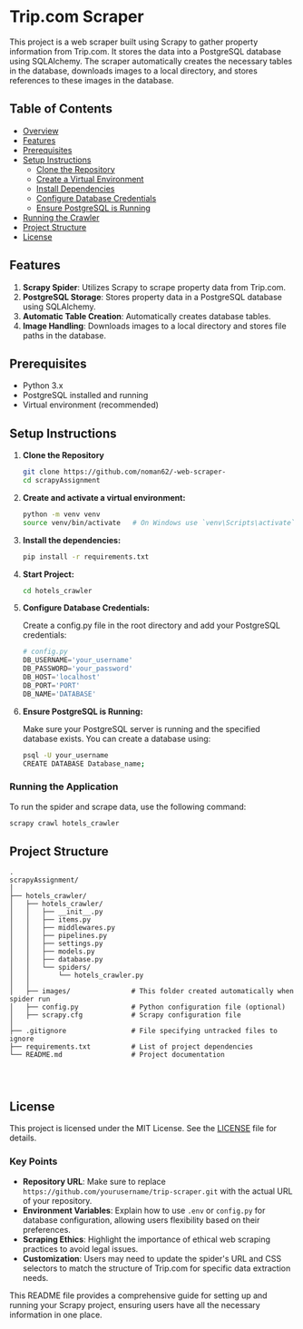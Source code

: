 # Trip.com Scraper

This project is a web scraper built using Scrapy to gather property information from Trip.com. It stores the data into a PostgreSQL database using SQLAlchemy. The scraper automatically creates the necessary tables in the database, downloads images to a local directory, and stores references to these images in the database.

## Table of Contents

- [Overview](#overview)
- [Features](#features)
- [Prerequisites](#prerequisites)
- [Setup Instructions](#setup-instructions)
  - [Clone the Repository](#clone-the-repository)
  - [Create a Virtual Environment](#create-a-virtual-environment)
  - [Install Dependencies](#install-dependencies)
  - [Configure Database Credentials](#configure-database-credentials)
  - [Ensure PostgreSQL is Running](#ensure-postgresql-is-running)
- [Running the Crawler](#running-the-crawler)
- [Project Structure](#project-structure)
- [License](#license)

## Features

1. **Scrapy Spider**: Utilizes Scrapy to scrape property data from Trip.com.
2. **PostgreSQL Storage**: Stores property data in a PostgreSQL database using SQLAlchemy.
3. **Automatic Table Creation**: Automatically creates database tables.
4. **Image Handling**: Downloads images to a local directory and stores file paths in the database.

## Prerequisites

- Python 3.x
- PostgreSQL installed and running
- Virtual environment (recommended)

## Setup Instructions

1. **Clone the Repository**

   ```bash
   git clone https://github.com/noman62/-web-scraper-
   cd scrapyAssignment

   ```

2. **Create and activate a virtual environment:**

   ```bash
   python -m venv venv
   source venv/bin/activate   # On Windows use `venv\Scripts\activate`
   ```

3. **Install the dependencies:**

   ```bash
   pip install -r requirements.txt
   ```

4. **Start Project:**

   ```bash
   cd hotels_crawler
   ```

5. **Configure Database Credentials:**

   Create a config.py file in the root directory and add your PostgreSQL credentials:

   ```python
   # config.py
   DB_USERNAME='your_username'
   DB_PASSWORD='your_password'
   DB_HOST='localhost'
   DB_PORT='PORT'
   DB_NAME='DATABASE'
   ```

6. **Ensure PostgreSQL is Running:**

   Make sure your PostgreSQL server is running and the specified database exists. You can create a database using:

   ```bash
   psql -U your_username
   CREATE DATABASE Database_name;
   ```

### Running the Application

To run the spider and scrape data, use the following command:

```bash
scrapy crawl hotels_crawler
```

## Project Structure

```
.
scrapyAssignment/
│
├── hotels_crawler/
│   ├── hotels_crawler/
│   │   ├── __init__.py
│   │   ├── items.py
│   │   ├── middlewares.py
│   │   ├── pipelines.py
│   │   ├── settings.py
│   │   ├── models.py
│   │   ├── database.py
│   │   └── spiders/
│   │       └── hotels_crawler.py
│   │
│   ├── images/               # This folder created automatically when spider run
│   ├── config.py             # Python configuration file (optional)
│   ├── scrapy.cfg            # Scrapy configuration file
│
├── .gitignore                # File specifying untracked files to ignore
├── requirements.txt          # List of project dependencies
└── README.md                 # Project documentation




```

## License

This project is licensed under the MIT License. See the [LICENSE](LICENSE) file for details.

### Key Points

- **Repository URL**: Make sure to replace `https://github.com/yourusername/trip-scraper.git` with the actual URL of your repository.
- **Environment Variables**: Explain how to use `.env` or `config.py` for database configuration, allowing users flexibility based on their preferences.
- **Scraping Ethics**: Highlight the importance of ethical web scraping practices to avoid legal issues.
- **Customization**: Users may need to update the spider's URL and CSS selectors to match the structure of Trip.com for specific data extraction needs.

This README file provides a comprehensive guide for setting up and running your Scrapy project, ensuring users have all the necessary information in one place.
